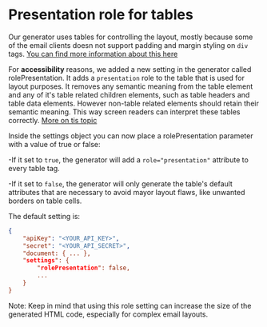 # Presentation role for tables

Our generator uses tables for controlling the layout, mostly because some of the email clients doesn not support padding and margin styling on `div` tags.
[You can find more information about this here](https://blog.edmdesigner.com/html-email-padding-margin-border/)

For **accessibility** reasons, we added a new setting in the generator called rolePresentation. It adds a `presentation` role to the table that is used for layout purposes.
It removes any semantic meaning from the table element and any of it's table related children elements, such as table headers and table data elements. However non-table related elements should retain their semantic meaning. This way screen readers can interpret these tables correctly.
[More on tis topic](https://developer.mozilla.org/en-US/docs/Web/Accessibility/ARIA/ARIA_Techniques/Using_the_presentation_role)

Inside the settings object you can now place a rolePresentation parameter with a value of true or false:

-If it set to `true`, the generator will add a `role="presentation"` attribute to every table tag.

-If it set to `false`, the generator will only generate the table's default attributes that are necessary to avoid mayor layout flaws, like unwanted borders on table cells.

The default setting is:

```json
{
	"apiKey": "<YOUR_API_KEY>",
	"secret": "<YOUR_API_SECRET>",
	"document: { ... },
	"settings": {
		"rolePresentation": false,
		...
	}
}
```

Note: Keep in mind that using this role setting can increase the size of the generated HTML code, especially for complex email layouts.
